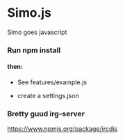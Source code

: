 Simo.js
=======

Simo goes javascript


### Run npm install

#### then:

- See features/example.js

- create a settings.json

### Bretty guud irg-server
https://www.npmjs.org/package/ircdjs
